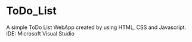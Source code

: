 # ToDo_List
A simple ToDo List WebApp created by using HTML, CSS and Javascript.
IDE: Microsoft Visual Studio
